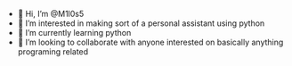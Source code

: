 - 👋 Hi, I’m @M1l0s5
- 👀 I’m interested in making sort of a personal assistant using python
- 🌱 I’m currently learning python
- 💞️ I’m looking to collaborate with anyone interested on basically anything programing related
